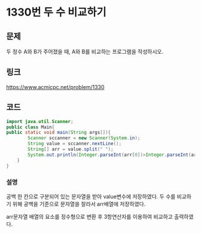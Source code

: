 # 1330번 두 수 비교하기

## 문제

두 정수 A와 B가 주어졌을 때, A와 B를 비교하는 프로그램을 작성하시오.

## 링크

https://www.acmicpc.net/problem/1330

## 코드

```java
import java.util.Scanner;
public class Main{
public static void main(String args[]){
		Scanner sccanner = new Scanner(System.in);
		String value = sccanner.nextLine();
		String[] arr = value.split(" ");
		System.out.println(Integer.parseInt(arr[0])>Integer.parseInt(arr[1]) ? ">" :(Integer.parseInt(arr[0])==Integer.parseInt(arr[1]) ? "==" : "<"));
    }
}
```

### 설명

공백 한 칸으로 구분되어 있는 문자열을 받아 value변수에 저장하였다. 두 수를 비교하기 위해 공백을 기준으로 문자열을 잘라서 arr배열에 저장하였다.

arr문자열 배열의 요소를 정수형으로 변환 후 3항연산자를 이용하여 비교하고 출력하였다.
